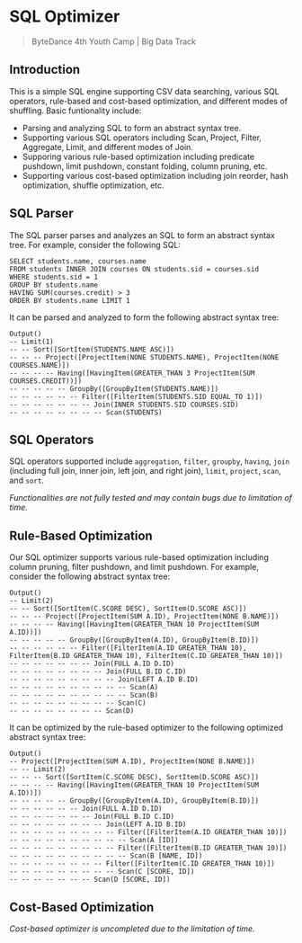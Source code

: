 # SQL Optimizer

> ByteDance 4th Youth Camp | Big Data Track

## Introduction

This is a simple SQL engine supporting CSV data searching, various SQL operators, rule-based and cost-based optimization, and different modes of shuffling. Basic funtionality include:

- Parsing and analyzing SQL to form an abstract syntax tree.
- Supporting various SQL operators including Scan, Project, Filter, Aggregate, Limit, and different modes of Join.
- Supporing various rule-based optimization including predicate pushdown, limit pushdown, constant folding, column pruning, etc.
- Supporting various cost-based optimization including join reorder, hash optimization, shuffle optimization, etc.

## SQL Parser

The SQL parser parses and analyzes an SQL to form an abstract syntax tree. For example, consider the following SQL:
```
SELECT students.name, courses.name
FROM students INNER JOIN courses ON students.sid = courses.sid
WHERE students.sid = 1
GROUP BY students.name
HAVING SUM(courses.credit) > 3
ORDER BY students.name LIMIT 1
```
It can be parsed and analyzed to form the following abstract syntax tree:
```
Output()
-- Limit(1)
-- -- Sort([SortItem(STUDENTS.NAME ASC)])
-- -- -- Project([ProjectItem(NONE STUDENTS.NAME), ProjectItem(NONE COURSES.NAME)])
-- -- -- -- Having([HavingItem(GREATER_THAN 3 ProjectItem(SUM COURSES.CREDIT))])
-- -- -- -- -- GroupBy([GroupByItem(STUDENTS.NAME)])
-- -- -- -- -- -- Filter([FilterItem(STUDENTS.SID EQUAL_TO 1)])
-- -- -- -- -- -- -- Join(INNER STUDENTS.SID COURSES.SID)
-- -- -- -- -- -- -- -- Scan(STUDENTS)
```

## SQL Operators

SQL operators supported include `aggregation`, `filter`, `groupby`, `having`, `join` (including full join, inner join, left join, and right join), `limit`, `project`, `scan`, and `sort`.

*Functionalities are not fully tested and may contain bugs due to limitation of time.*

## Rule-Based Optimization

Our SQL optimizer supports various rule-based optimization including column pruning, filter pushdown, and limit pushdown. For example, consider the following abstract syntax tree:
```
Output()
-- Limit(2)
-- -- Sort([SortItem(C.SCORE DESC), SortItem(D.SCORE ASC)])
-- -- -- Project([ProjectItem(SUM A.ID), ProjectItem(NONE B.NAME)])
-- -- -- -- Having([HavingItem(GREATER_THAN 10 ProjectItem(SUM A.ID))])
-- -- -- -- -- GroupBy([GroupByItem(A.ID), GroupByItem(B.ID)])
-- -- -- -- -- -- Filter([FilterItem(A.ID GREATER_THAN 10), FilterItem(B.ID GREATER_THAN 10), FilterItem(C.ID GREATER_THAN 10)])
-- -- -- -- -- -- -- Join(FULL A.ID D.ID)
-- -- -- -- -- -- -- -- Join(FULL B.ID C.ID)
-- -- -- -- -- -- -- -- -- Join(LEFT A.ID B.ID)
-- -- -- -- -- -- -- -- -- -- Scan(A)
-- -- -- -- -- -- -- -- -- -- Scan(B)
-- -- -- -- -- -- -- -- -- Scan(C)
-- -- -- -- -- -- -- -- Scan(D)
```
It can be optimized by the rule-based optimizer to the following optimized abstract syntax tree:
```
Output()
-- Project([ProjectItem(SUM A.ID), ProjectItem(NONE B.NAME)])
-- -- Limit(2)
-- -- -- Sort([SortItem(C.SCORE DESC), SortItem(D.SCORE ASC)])
-- -- -- -- Having([HavingItem(GREATER_THAN 10 ProjectItem(SUM A.ID))])
-- -- -- -- -- GroupBy([GroupByItem(A.ID), GroupByItem(B.ID)])
-- -- -- -- -- -- Join(FULL A.ID D.ID)
-- -- -- -- -- -- -- Join(FULL B.ID C.ID)
-- -- -- -- -- -- -- -- Join(LEFT A.ID B.ID)
-- -- -- -- -- -- -- -- -- Filter([FilterItem(A.ID GREATER_THAN 10)])
-- -- -- -- -- -- -- -- -- -- Scan(A [ID])
-- -- -- -- -- -- -- -- -- Filter([FilterItem(B.ID GREATER_THAN 10)])
-- -- -- -- -- -- -- -- -- -- Scan(B [NAME, ID])
-- -- -- -- -- -- -- -- Filter([FilterItem(C.ID GREATER_THAN 10)])
-- -- -- -- -- -- -- -- -- Scan(C [SCORE, ID])
-- -- -- -- -- -- -- Scan(D [SCORE, ID])
```

## Cost-Based Optimization

*Cost-based optimizer is uncompleted due to the limitation of time.*
